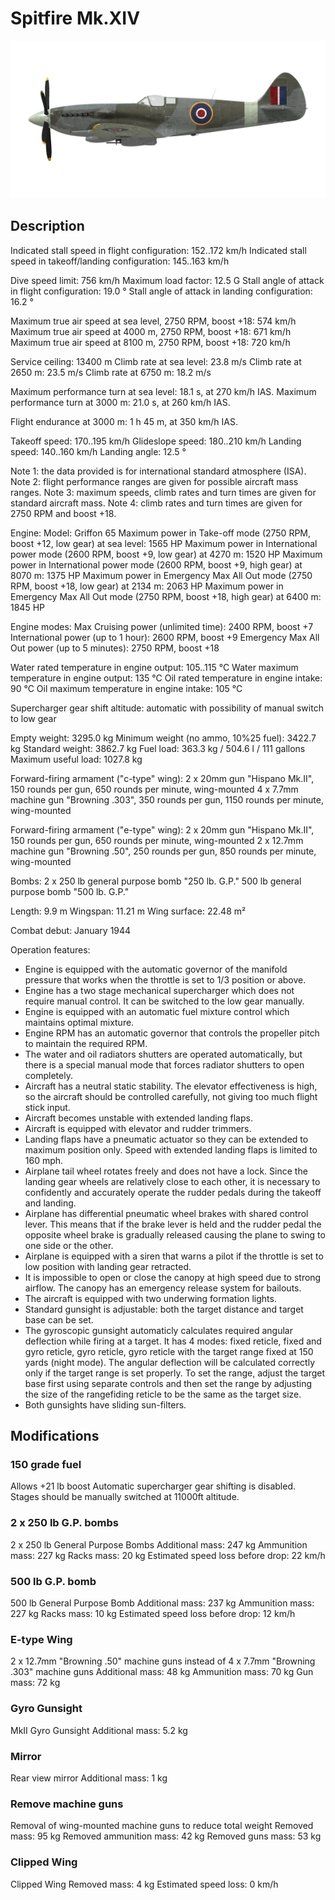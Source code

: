 # Spitfire Mk.XIV

![spitfiremkxiv](../images/spitfiremkxiv.png)

## Description

Indicated stall speed in flight configuration: 152..172 km/h
Indicated stall speed in takeoff/landing configuration: 145..163 km/h

Dive speed limit: 756 km/h
Maximum load factor: 12.5 G
Stall angle of attack in flight configuration: 19.0 °
Stall angle of attack in landing configuration: 16.2 °

Maximum true air speed at sea level, 2750 RPM, boost +18: 574 km/h
Maximum true air speed at 4000 m, 2750 RPM, boost +18: 671 km/h
Maximum true air speed at 8100 m, 2750 RPM, boost +18: 720 km/h

Service ceiling: 13400 m
Climb rate at sea level: 23.8 m/s
Climb rate at 2650 m: 23.5 m/s
Climb rate at 6750 m: 18.2 m/s

Maximum performance turn at sea level: 18.1 s, at 270 km/h IAS.
Maximum performance turn at 3000 m: 21.0 s, at 260 km/h IAS.

Flight endurance at 3000 m: 1 h 45 m, at 350 km/h IAS.

Takeoff speed: 170..195 km/h
Glideslope speed: 180..210 km/h
Landing speed: 140..160 km/h
Landing angle: 12.5 °

Note 1: the data provided is for international standard atmosphere (ISA).
Note 2: flight performance ranges are given for possible aircraft mass ranges.
Note 3: maximum speeds, climb rates and turn times are given for standard aircraft mass.
Note 4: climb rates and turn times are given for 2750 RPM and boost +18.

Engine:
Model: Griffon 65
Maximum power in Take-off mode (2750 RPM, boost +12, low gear) at sea level: 1565 HP
Maximum power in International power mode (2600 RPM, boost +9, low gear) at 4270 m: 1520 HP
Maximum power in International power mode (2600 RPM, boost +9, high gear) at 8070 m: 1375 HP
Maximum power in Emergency Max All Out mode (2750 RPM, boost +18, low gear) at 2134 m: 2063 HP
Maximum power in Emergency Max All Out mode (2750 RPM, boost +18, high gear) at 6400 m: 1845 HP

Engine modes:
Max Cruising power (unlimited time): 2400 RPM, boost +7
International power (up to 1 hour): 2600 RPM, boost +9
Emergency Max All Out power (up to 5 minutes): 2750 RPM, boost +18

Water rated temperature in engine output: 105..115 °C
Water maximum temperature in engine output: 135 °C
Oil rated temperature in engine intake: 90 °C
Oil maximum temperature in engine intake: 105 °C

Supercharger gear shift altitude: automatic with possibility of manual switch to low gear

Empty weight: 3295.0 kg
Minimum weight (no ammo, 10%25 fuel): 3422.7 kg
Standard weight: 3862.7 kg
Fuel load: 363.3 kg / 504.6 l / 111 gallons
Maximum useful load: 1027.8 kg

Forward-firing armament ("c-type" wing):
2 x 20mm gun "Hispano Mk.II", 150 rounds per gun, 650 rounds per minute, wing-mounted
4 x 7.7mm machine gun "Browning .303", 350 rounds per gun, 1150 rounds per minute, wing-mounted

Forward-firing armament ("e-type" wing):
2 x 20mm gun "Hispano Mk.II", 150 rounds per gun, 650 rounds per minute, wing-mounted
2 x 12.7mm machine gun "Browning .50", 250 rounds per gun, 850 rounds per minute, wing-mounted

Bombs:
2 x 250 lb general purpose bomb "250 lb. G.P."
500 lb general purpose bomb "500 lb. G.P."

Length: 9.9 m
Wingspan: 11.21 m
Wing surface: 22.48 m²

Combat debut: January 1944

Operation features:
- Engine is equipped with the automatic governor of the manifold pressure that works when the throttle is set to 1/3 position or above.
- Engine has a two stage mechanical supercharger which does not require manual control. It can be switched to the low gear manually.
- Engine is equipped with an automatic fuel mixture control which maintains optimal mixture.
- Engine RPM has an automatic governor that controls the propeller pitch to maintain the required RPM.
- The water and oil radiators shutters are operated automatically, but there is a special manual mode that forces radiator shutters to open completely.
- Aircraft has a neutral static stability. The elevator effectiveness is high, so the aircraft should be controlled carefully, not giving too much flight stick input.
- Aircraft becomes unstable with extended landing flaps.
- Aircraft is equipped with elevator and rudder trimmers.
- Landing flaps have a pneumatic actuator so they can be extended to maximum position only. Speed with extended landing flaps is limited to 160 mph.
- Airplane tail wheel rotates freely and does not have a lock. Since the landing gear wheels are relatively close to each other, it is necessary to confidently and accurately operate the rudder pedals during the takeoff and landing.
- Airplane has differential pneumatic wheel brakes with shared control lever. This means that if the brake lever is held and the rudder pedal the opposite wheel brake is gradually released causing the plane to swing to one side or the other.
- Airplane is equipped with a siren that warns a pilot if the throttle is set to low position with landing gear retracted.
- It is impossible to open or close the canopy at high speed due to strong airflow. The canopy has an emergency release system for bailouts.
- The aircraft is equipped with two underwing formation lights.
- Standard gunsight is adjustable: both the target distance and target base can be set.
- The gyroscopic gunsight automaticly calculates required angular deflection while firing at a target. It has 4 modes: fixed reticle, fixed and gyro reticle, gyro reticle, gyro reticle with the target range fixed at 150 yards (night mode). The angular deflection will be calculated correctly only if the target range is set properly. To set the range, adjust the target base first using separate controls and then set the range by adjusting the size of the rangefiding reticle to be the same as the target size.
- Both gunsights have sliding sun-filters.


## Modifications


### 150 grade fuel

Allows +21 lb boost
Automatic supercharger gear shifting is disabled. Stages should be manually switched at 11000ft altitude.


### 2 x 250 lb G.P. bombs

2 x 250 lb General Purpose Bombs
Additional mass: 247 kg
Ammunition mass: 227 kg
Racks mass: 20 kg
Estimated speed loss before drop: 22 km/h


### 500 lb G.P. bomb

500 lb General Purpose Bomb
Additional mass: 237 kg
Ammunition mass: 227 kg
Racks mass: 10 kg
Estimated speed loss before drop: 12 km/h


### E-type Wing

2 x 12.7mm "Browning .50" machine guns instead of 4 x 7.7mm "Browning .303" machine guns
Additional mass: 48 kg
Ammunition mass: 70 kg
Gun mass: 72 kg


### Gyro Gunsight

MkII Gyro Gunsight
Additional mass: 5.2 kg


### Mirror

Rear view mirror
Additional mass: 1 kg


### Remove machine guns

Removal of wing-mounted machine guns to reduce total weight
Removed mass: 95 kg
Removed ammunition mass: 42 kg
Removed guns mass: 53 kg


### Clipped Wing

Clipped Wing
Removed mass: 4 kg
Estimated speed loss: 0 km/h